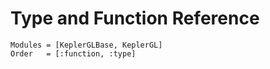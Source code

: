# Type and Function Reference

```@autodocs
Modules = [KeplerGLBase, KeplerGL]
Order   = [:function, :type]
```
